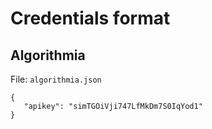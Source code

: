 # Credentials format 

## Algorithmia

File: `algorithmia.json`

```
{
   "apikey": "simTGOiVji747LfMkDm7S0IqYod1"
}

```


